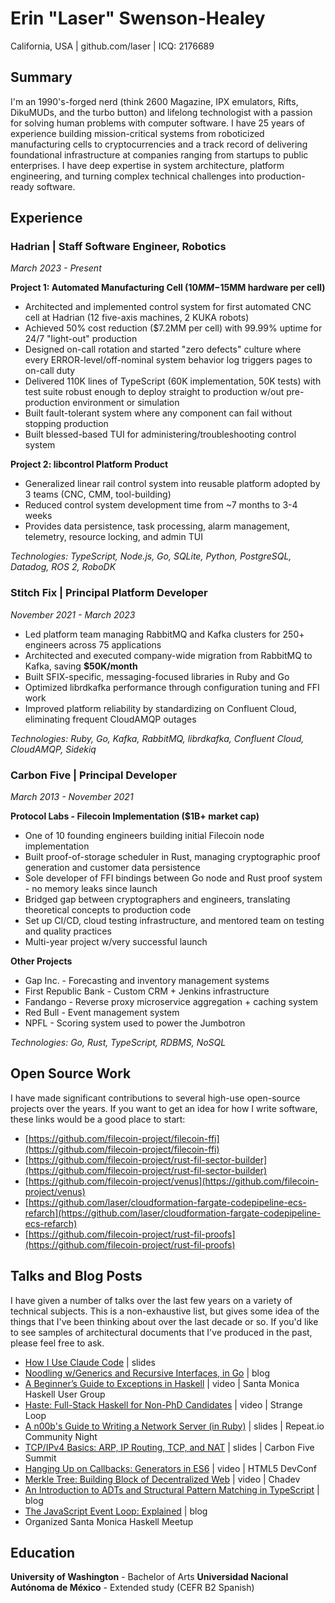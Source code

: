 # Erin "Laser" Swenson-Healey
California, USA | github.com/laser | ICQ: 2176689

## Summary

I'm an 1990's-forged nerd (think 2600 Magazine, IPX emulators, Rifts, DikuMUDs, and the turbo button) and lifelong technologist with a passion for solving human problems with computer software. I have 25 years of experience building mission-critical systems from roboticized manufacturing cells to cryptocurrencies and a track record of delivering foundational infrastructure at companies ranging from startups to public enterprises. I have deep expertise in system architecture, platform engineering, and turning complex technical challenges into production-ready software.

## Experience

### Hadrian | Staff Software Engineer, Robotics
*March 2023 - Present*

**Project 1: Automated Manufacturing Cell ($10MM-$15MM hardware per cell)**

- Architected and implemented control system for first automated CNC cell at Hadrian (12 five-axis machines, 2 KUKA robots)
- Achieved 50% cost reduction ($7.2MM per cell) with 99.99% uptime for 24/7 "light-out" production
- Designed on-call rotation and started "zero defects" culture where every ERROR-level/off-nominal system behavior log triggers pages to on-call duty
- Delivered 110K lines of TypeScript (60K implementation, 50K tests) with test suite robust enough to deploy straight to production w/out pre-production environment or simulation
- Built fault-tolerant system where any component can fail without stopping production
- Built blessed-based TUI for administering/troubleshooting control system

**Project 2: libcontrol Platform Product**

- Generalized linear rail control system into reusable platform adopted by 3 teams (CNC, CMM, tool-building)
- Reduced control system development time from ~7 months to 3-4 weeks
- Provides data persistence, task processing, alarm management, telemetry, resource locking, and admin TUI

*Technologies: TypeScript, Node.js, Go, SQLite, Python, PostgreSQL, Datadog, ROS 2, RoboDK*

### Stitch Fix | Principal Platform Developer
*November 2021 - March 2023*

- Led platform team managing RabbitMQ and Kafka clusters for 250+ engineers across 75 applications
- Architected and executed company-wide migration from RabbitMQ to Kafka, saving **$50K/month**
- Built SFIX-specific, messaging-focused libraries in Ruby and Go
- Optimized librdkafka performance through configuration tuning and FFI work
- Improved platform reliability by standardizing on Confluent Cloud, eliminating frequent CloudAMQP outages

*Technologies: Ruby, Go, Kafka, RabbitMQ, librdkafka, Confluent Cloud, CloudAMQP, Sidekiq*

### Carbon Five | Principal Developer
*March 2013 - November 2021*

**Protocol Labs - Filecoin Implementation ($1B+ market cap)**

- One of 10 founding engineers building initial Filecoin node implementation
- Built proof-of-storage scheduler in Rust, managing cryptographic proof generation and customer data persistence
- Sole developer of FFI bindings between Go node and Rust proof system - no memory leaks since launch
- Bridged gap between cryptographers and engineers, translating theoretical concepts to production code
- Set up CI/CD, cloud testing infrastructure, and mentored team on testing and quality practices
- Multi-year project w/very successful launch

**Other Projects**

- Gap Inc. - Forecasting and inventory management systems
- First Republic Bank - Custom CRM + Jenkins infrastructure
- Fandango - Reverse proxy microservice aggregation + caching system
- Red Bull - Event management system
- NPFL - Scoring system used to power the Jumbotron

*Technologies: Go, Rust, TypeScript, RDBMS, NoSQL*

## Open Source Work

I have made significant contributions to several high-use open-source projects over the years. If you want to get an idea for how I write software, these links would be a good place to start:

- [https://github.com/filecoin-project/filecoin-ffi](https://github.com/filecoin-project/filecoin-ffi)
- [https://github.com/filecoin-project/rust-fil-sector-builder](https://github.com/filecoin-project/rust-fil-sector-builder)
- [https://github.com/filecoin-project/venus](https://github.com/filecoin-project/venus)
- [https://github.com/laser/cloudformation-fargate-codepipeline-ecs-refarch](https://github.com/laser/cloudformation-fargate-codepipeline-ecs-refarch)
- [https://github.com/filecoin-project/rust-fil-proofs](https://github.com/filecoin-project/rust-fil-proofs)

## Talks and Blog Posts

I have given a number of talks over the last few years on a variety of technical subjects. This is a non-exhaustive list, but gives some idea of the things that I've been thinking about over the last decade or so. If you'd like to see samples of architectural documents that I've produced in the past, please feel free to ask.

- [How I Use Claude Code](https://docs.google.com/presentation/d/13iNT_8PTYlNglqOsl-h_RKkitnpNIJwTR2UigGfzEF8/edit?usp=sharing) | slides
- [Noodling w/Generics and Recursive Interfaces, in Go](https://erinswensonhealey.com/blog/20230131-noodling-go-generics-recursive-interfaces.md.html) | blog
- [A Beginner’s Guide to Exceptions in Haskell](https://www.youtube.com/watch?v=hC7hwEQtdnE) | video | Santa Monica Haskell User Group
- [Haste: Full-Stack Haskell for Non-PhD Candidates](https://www.youtube.com/watch?v=3v03NFcyvzc) | video | Strange Loop
- [A n00b's Guide to Writing a Network Server (in Ruby)](https://docs.google.com/presentation/d/1ionEJfX2EHAjjV4ZzDOfaFLG8uKvi3geanq8LAxS8fg/edit?usp=sharing) | slides | Repeat.io Community Night
- [TCP/IPv4 Basics: ARP, IP Routing, TCP, and NAT](https://slides.com/laser/tcp-ip-basics-15) | slides | Carbon Five Summit
- [Hanging Up on Callbacks: Generators in ES6](https://www.youtube.com/watch?v=kH_WuLbb-8A) | video | HTML5 DevConf
- [Merkle Tree: Building Block of Decentralized Web](https://www.youtube.com/watch?v=HdGpG0kcEGU) | video | Chadev
- [An Introduction to ADTs and Structural Pattern Matching in TypeScript](http://erinswensonhealey.com/blog/20180108-structural-adt-typescript.md.html) | blog
- [The JavaScript Event Loop: Explained](http://erinswensonhealey.com/blog/20131027-event-loop-explained.md.html) | blog
- Organized Santa Monica Haskell Meetup

## Education

**University of Washington** - Bachelor of Arts
**Universidad Nacional Autónoma de México** - Extended study (CEFR B2 Spanish)
